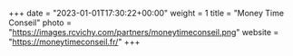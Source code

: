 +++
date = "2023-01-01T17:30:22+00:00"
weight = 1
title = "Money Time Conseil"
photo = "https://images.rcvichy.com/partners/moneytimeconseil.png"
website = "https://moneytimeconseil.fr/"
+++